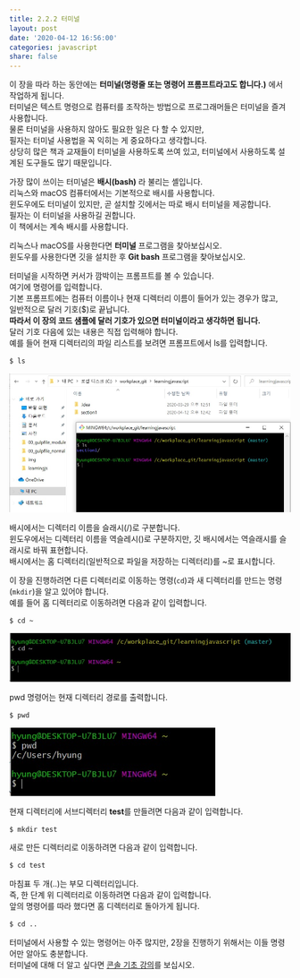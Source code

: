 ```yaml
---
title: 2.2.2 터미널
layout: post
date: '2020-04-12 16:56:00'
categories: javascript
share: false
---
```


이 장을 따라 하는 동안에는 **터미널(명령줄 또는 명령어 프롬프트라고도 합니다.)** 에서 작업하게 됩니다.  
터미널은 텍스트 명령으로 컴퓨터를 조작하는 방법으로 프로그래머들은 터미널을 즐겨 사용합니다.  
물론 터미널을 사용하지 않아도 필요한 일은 다 할 수 있지만,  
필자는 터미널 사용법을 꼭 익히는 게 중요하다고 생각합니다.  
상당히 많은 책과 교재들이 터미널을 사용하도록 쓰여 있고, 터미널에서 사용하도록 설계된 도구들도 많기 때문입니다.  

가장 많이 쓰이는 터미널은 **배시(bash)** 라 불리는 셸입니다.  
리눅스와 macOS 컴퓨터에서는 기본적으로 배시를 사용합니다.  
윈도우에도 터미널이 있지만, 곧 설치할 깃에서는 따로 배시 터미널을 제공합니다.  
필자는 이 터미널을 사용하길 권합니다.  
이 책에서는 계속 배시를 사용합니다.

리눅스나 macOS를 사용한다면 **터미널** 프로그램을 찾아보십시오.  
윈도우를 사용한다면 깃을 설치한 후 **Git bash** 프로그램을 찾아보십시오.

터미널을 시작하면 커서가 깜박이는 프롬프트를 볼 수 있습니다.  
여기에 명령어를 입력합니다.  
기본 프롬프트에는 컴퓨터 이름이나 현재 디렉터리 이름이 들어가 있는 경우가 많고,  
일반적으로 달러 기호($)로 끝납니다.  
**따라서 이 장의 코드 샘플에 달러 기호가 있으면 터미널이라고 생각하면 됩니다.**  
달러 기호 다음에 있는 내용은 직접 입력해야 합니다.  
예를 들어 현재 디렉터리의 파일 리스트를 보려면 프롬프트에서 ls를 입력합니다.

```bash
$ ls
```

![이미지](/assets/img/learningjs/image06.jpg)

배시에서는 디렉터리 이름을 슬래시(/)로 구분합니다.  
윈도우에서는 디렉터리 이름을 역슬레시(\)로 구분하지만, 깃 배시에서는 역슬래시를 슬래시로 바꿔 표현합니다.  
배시에서는 홈 디렉터리(일반적으로 파일을 저장하는 디렉터리)를 ~로 표시합니다.

이 장을 진행하려면 다른 디렉터리로 이동하는 명령(`cd`)과 새 디렉터리를 만드는 명령(`mkdir`)을 알고 있어야 합니다.  
예를 들어 홈 디렉터리로 이동하려면 다음과 같이 입력합니다.

```bash
$ cd ~
```

![이미지](/assets/img/learningjs/image07.jpg)

pwd 명령어는 현재 디렉터리 경로를 출력합니다.

```bash
$ pwd
```

![이미지](/assets/img/learningjs/image08.jpg)

현재 디렉터리에 서브디렉터리 **test**를 만들려면 다음과 같이 입력합니다.

```bash
$ mkdir test
```

새로 만든 디렉터리로 이동하려면 다음과 같이 입력합니다.

```bash
$ cd test
```

마침표 두 개(..)는 부모 디렉터리입니다.  
즉, 한 단계 위 디렉터리로 이동하려면 다음과 같이 입력합니다.  
앞의 명령어를 따라 했다면 홈 디렉터리로 돌아가게 됩니다.

```bash
$ cd ..
```

터미널에서 사용할 수 있는 명령어는 아주 많지만, 2장을 진행하기 위해서는 이들 명령어만 알아도 충분합니다.  
터미널에 대해 더 알고 싶다면 [콘솔 기초 강의](http://teamtreehouse.com/library/console-foundations)를 보십시오.